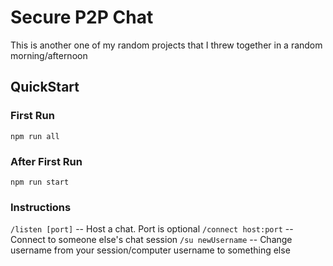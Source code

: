 # Secure P2P Chat

This is another one of my random projects that I threw together in a random morning/afternoon

## QuickStart

### First Run

`npm run all`

### After First Run

`npm run start`

### Instructions

`/listen [port]` -- Host a chat. Port is optional
`/connect host:port` -- Connect to someone else's chat session
`/su newUsername` -- Change username from your session/computer username to something else
